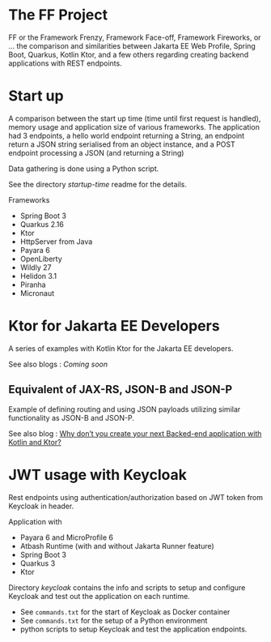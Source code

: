 # The FF Project

FF or the Framework Frenzy, Framework Face-off, Framework Fireworks, or ... the comparison and similarities between Jakarta EE Web Profile, Spring Boot, Quarkus, Kotlin Ktor, and a few others regarding creating backend applications with REST endpoints.


# Start up

A comparison between the start up time (time until first request is handled), memory usage and application size of various frameworks.  The application had 3 endpoints, a hello world endpoint returning a String, an endpoint return a JSON string serialised from an object instance, and a POST endpoint processing a JSON (and returning a String)

Data gathering is done using a Python script.

See the directory _startup-time_ readme for the details.

Frameworks

- Spring Boot 3
- Quarkus 2.16
- Ktor 
- HttpServer from Java
- Payara 6
- OpenLiberty
- Wildly 27
- Helidon 3.1
- Piranha
- Micronaut



# Ktor for Jakarta EE Developers

A series of examples with Kotlin Ktor for the Jakarta EE developers.

See also blogs : *Coming soon*

## Equivalent of JAX-RS, JSON-B and JSON-P

Example of defining routing and using JSON payloads utilizing similar functionality as JSON-B and JSON-P.

See also blog : [Why don’t you create your next Backed-end application with Kotlin and Ktor?](https://www.atbash.be/2023/05/02/why-dont-you-create-your-next-backed-end-application-with-kotlin-and-ktor/)

# JWT usage with Keycloak

Rest endpoints using authentication/authorization based on JWT token from Keycloak in header.

Application with

- Payara 6 and MicroProfile 6
- Atbash Runtime (with and without Jakarta Runner feature)
- Spring Boot 3
- Quarkus 3
- Ktor

Directory _keycloak_ contains the info and scripts to setup and configure Keycloak and test out the application on each runtime.

- See `commands.txt` for the start of Keycloak as Docker container
- See `commands.txt` for the setup of a Python environment
- python scripts to setup Keycloak and test the application endpoints.

